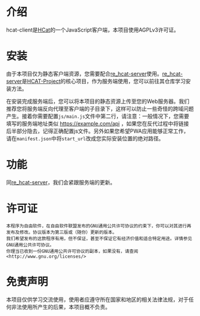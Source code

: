 # 介绍

hcat-client是[HCat](https://hcat.online/)的一个JavaScript客户端，本项目使用AGPLv3许可证。

# 安装

由于本项目仅为静态客户端资源，您需要配合[re_hcat-server](https://github.com/HCAT-Project/re_hcat-server)使用。[re_hcat-server](https://github.com/HCAT-Project/re_hcat-server)是[HCAT-Project](https://github.com/HCAT-Project)的核心项目，作为服务端使用，您可以前往其仓库学习安装方法。

在安装完成服务端后，您可以将本项目的静态资源上传至您的Web服务器。我们推荐您将服务端反向代理至客户端的子目录下，这样可以防止一些奇怪的跨域问题产生。接着你需要配置`js/main.js`文件中第二行，请注意：一般情况下，您需要填写的服务端地址类似 https://example.com/api ，如果您在反代过程中将链接后半部分隐去，记得正确配置js文件。另外如果您希望PWA应用能够正常工作，请在`manifest.json`中将`start_url`改成您实际安装位置的绝对路径。

# 功能

同[re_hcat-server](https://github.com/HCAT-Project/re_hcat-server#%E5%B7%B2%E5%AE%9E%E7%8E%B0%E7%9A%84%E5%8A%9F%E8%83%BD)，我们会紧跟服务端的更新。

# 许可证

```
本程序为自由软件，在自由软件联盟发布的GNU通用公共许可协议的约束下，你可以对其进行再发布及修改。协议版本为第三版或（随你）更新的版本。
我们希望发布的这款程序有用，但不保证，甚至不保证它有经济价值和适合特定用途。详情参见GNU通用公共许可协议。
你理当已收到一份GNU通用公共许可协议的副本，如果没有，请查阅<http://www.gnu.org/licenses/>
```

# 免责声明

本项目仅供学习交流使用，使用者应遵守所在国家和地区的相关法律法规，对于任何非法使用所产生的后果，本项目概不负责。
